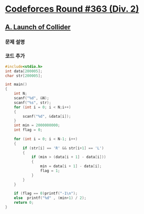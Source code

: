 # [Codeforces Round #363 (Div. 2)](http://codeforces.com/contest/699)

## [A. Launch of Collider](http://codeforces.com/contest/699/problem/A)

### 문제 설명

### 코드 추가
```C++
#include<stdio.h>
int data[200005];
char str[200005];

int main()
{
	int N;
	scanf("%d", &N);
	scanf("%s", str);
	for (int i = 0; i < N;i++)
	{
		scanf("%d", &data[i]);
	}
	int min = 2000000000;
	int flag = 0;
	
	for (int i = 0; i < N-1; i++)
	{
		if (str[i] == 'R' && str[i+1] == 'L')
		{
			if (min > (data[i + 1] - data[i]))
			{
				min = data[i + 1] - data[i];
				flag = 1;
			}
		}
	}
	
	if (flag == 0)printf("-1\n");
	else  printf("%d" , (min+1) / 2);
	return 0;
}
```
